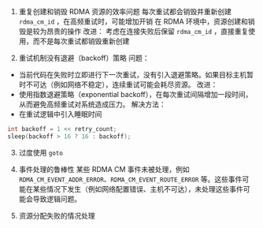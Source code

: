 1. 重复创建和销毁 RDMA 资源的效率问题
每次重试都会销毁并重新创建 `rdma_cm_id` ，在高频重试时，可能增加开销
在 RDMA 环境中，资源创建和销毁是较为昂贵的操作
改进：
考虑在连接失败后保留 `rdma_cm_id` ，直接重复使用，而不是每次重试都销毁重新创建

2. 重试机制没有退避（backoff）策略
问题：
- 当前代码在失败时立即进行下一次重试，没有引入退避策略。如果目标主机暂时不可达（例如网络不稳定），连续重试可能会耗尽资源。
改进：
- 使用指数退避策略（exponential backoff），在每次重试间隔增加一段时间，从而避免高频重试对系统造成压力。
解决方法：
- 在重试逻辑中引入睡眠时间
```c
int backoff = 1 << retry_count;
sleep(backoff > 16 ? 16 : backoff);
```

3. 过度使用 `goto`

4. 事件处理的鲁棒性
某些 RDMA CM 事件未被处理，例如 `RDMA_CM_EVENT_ADDR_ERROR`、`RDMA_CM_EVENT_ROUTE_ERROR` 等。这些事件可能在某些情况下发生（例如网络配置错误、主机不可达），未处理这些事件可能会导致逻辑问题。

5. 资源分配失败的情况处理